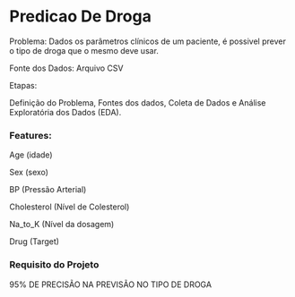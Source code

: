 # Predicao De Droga

Problema: Dados os parâmetros clínicos de um paciente, é possivel prever o tipo de droga que o mesmo deve usar.

Fonte dos Dados: Arquivo CSV

Etapas:

Definição do Problema,
Fontes dos dados,
Coleta de Dados e
Análise Exploratória dos Dados (EDA).

### Features:

  Age (idade)
  
  Sex (sexo)
  
  BP (Pressão Arterial)
  
  Cholesterol (Nível de Colesterol)
  
  Na_to_K (Nível da dosagem)
  
  Drug (Target)
  
### Requisito do Projeto
95% DE PRECISÃO NA PREVISÃO NO TIPO DE DROGA

